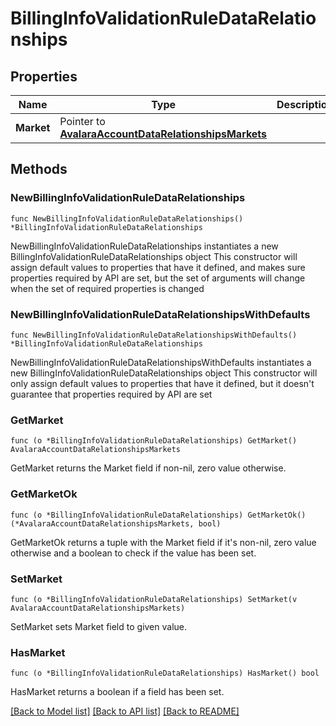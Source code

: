 # BillingInfoValidationRuleDataRelationships

## Properties

Name | Type | Description | Notes
------------ | ------------- | ------------- | -------------
**Market** | Pointer to [**AvalaraAccountDataRelationshipsMarkets**](AvalaraAccountDataRelationshipsMarkets.md) |  | [optional] 

## Methods

### NewBillingInfoValidationRuleDataRelationships

`func NewBillingInfoValidationRuleDataRelationships() *BillingInfoValidationRuleDataRelationships`

NewBillingInfoValidationRuleDataRelationships instantiates a new BillingInfoValidationRuleDataRelationships object
This constructor will assign default values to properties that have it defined,
and makes sure properties required by API are set, but the set of arguments
will change when the set of required properties is changed

### NewBillingInfoValidationRuleDataRelationshipsWithDefaults

`func NewBillingInfoValidationRuleDataRelationshipsWithDefaults() *BillingInfoValidationRuleDataRelationships`

NewBillingInfoValidationRuleDataRelationshipsWithDefaults instantiates a new BillingInfoValidationRuleDataRelationships object
This constructor will only assign default values to properties that have it defined,
but it doesn't guarantee that properties required by API are set

### GetMarket

`func (o *BillingInfoValidationRuleDataRelationships) GetMarket() AvalaraAccountDataRelationshipsMarkets`

GetMarket returns the Market field if non-nil, zero value otherwise.

### GetMarketOk

`func (o *BillingInfoValidationRuleDataRelationships) GetMarketOk() (*AvalaraAccountDataRelationshipsMarkets, bool)`

GetMarketOk returns a tuple with the Market field if it's non-nil, zero value otherwise
and a boolean to check if the value has been set.

### SetMarket

`func (o *BillingInfoValidationRuleDataRelationships) SetMarket(v AvalaraAccountDataRelationshipsMarkets)`

SetMarket sets Market field to given value.

### HasMarket

`func (o *BillingInfoValidationRuleDataRelationships) HasMarket() bool`

HasMarket returns a boolean if a field has been set.


[[Back to Model list]](../README.md#documentation-for-models) [[Back to API list]](../README.md#documentation-for-api-endpoints) [[Back to README]](../README.md)


